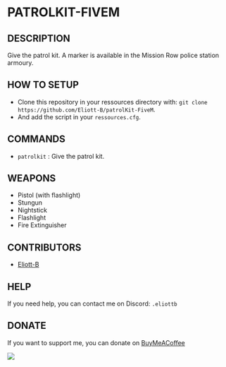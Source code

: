 # PATROLKIT-FIVEM

## DESCRIPTION
Give the patrol kit. A marker is available in the Mission Row police station armoury.

## HOW TO SETUP
 - Clone this repository in your ressources directory with: `git clone https://github.com/Eliott-B/patrolKit-FiveM`.
 - And add the script in your `ressources.cfg`.

## COMMANDS
 - `patrolkit` : Give the patrol kit.

## WEAPONS
 - Pistol (with flashlight)
 - Stungun
 - Nightstick
 - Flashlight
 - Fire Extinguisher

## CONTRIBUTORS
- [Eliott-B](https://github.com/Eliott-B)

## HELP
If you need help, you can contact me on Discord: `.eliottb`

## DONATE
If you want to support me, you can donate on [BuyMeACoffee](https://www.buymeacoffee.com/eliottb)

<a href="https://www.buymeacoffee.com/eliottb"><img src="https://img.buymeacoffee.com/button-api/?text=Buy me a coffee&emoji=&slug=eliottb&button_colour=FFDD00&font_colour=000000&font_family=Cookie&outline_colour=000000&coffee_colour=ffffff" /></a>

